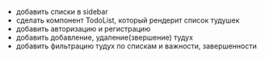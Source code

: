 * добавить списки в sidebar
* сделать компонент TodoList, который рендерит список тудушек
* добавить авторизацию и регистрацию
* добавить добавление, удаление(звершение) тудух
* добавить фильтрацию тудух по спискам и важности, завершенности